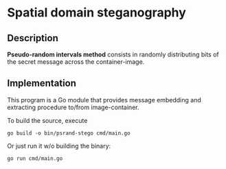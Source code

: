 # Spatial domain steganography

## Description

**Pseudo-random intervals method** consists in randomly distributing bits of the 
secret message across the container-image.

## Implementation

This program is a Go module that provides message embedding and extracting procedure
to/from image-container. 

To build the source, execute

`go build -o bin/psrand-stego cmd/main.go`

Or just run it w/o building the binary:

`go run cmd/main.go`